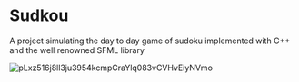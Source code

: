 # Sudkou
A project simulating the day to day game of sudoku implemented with C++ and the well renowned SFML library


![pLxz516j8ll3ju3954kcmpCraYlq083vCVHvEiyNVmo](https://github.com/ahmedshihab809/Sudkou/assets/57572719/1819fc58-d649-4310-abcc-efffa555a3e7)
